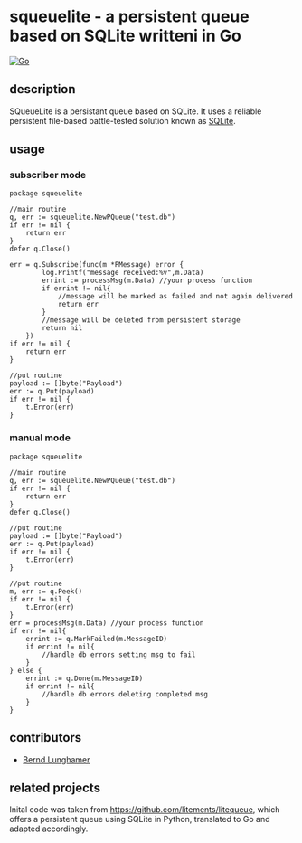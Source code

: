 # squeuelite - a persistent queue based on SQLite writteni in Go

[![Go](https://github.com/nfoerster/squeuelite/actions/workflows/go.yml/badge.svg)](https://github.com/nfoerster/squeuelite/actions/workflows/go.yml)

## description

SQueueLite is a persistant queue based on SQLite. It uses a reliable persistent file-based battle-tested solution known as [SQLite](https://www.sqlite.org/).

## usage

### subscriber mode

```golang
package squeuelite

//main routine
q, err := squeuelite.NewPQueue("test.db")
if err != nil {
    return err
}
defer q.Close()

err = q.Subscribe(func(m *PMessage) error {
        log.Printf("message received:%v",m.Data)
        errint := processMsg(m.Data) //your process function
        if errint != nil{
            //message will be marked as failed and not again delivered
            return err
        }
        //message will be deleted from persistent storage
		return nil
	})
if err != nil {
    return err
}

//put routine
payload := []byte("Payload")
err := q.Put(payload)
if err != nil {
    t.Error(err)
}
```

### manual mode

```golang
package squeuelite

//main routine
q, err := squeuelite.NewPQueue("test.db")
if err != nil {
    return err
}
defer q.Close()

//put routine
payload := []byte("Payload")
err := q.Put(payload)
if err != nil {
    t.Error(err)
}

//put routine
m, err := q.Peek()
if err != nil {
    t.Error(err)
}
err = processMsg(m.Data) //your process function
if err != nil{
    errint := q.MarkFailed(m.MessageID)
    if errint != nil{
        //handle db errors setting msg to fail
    }
} else {
    errint := q.Done(m.MessageID)
    if errint != nil{
        //handle db errors deleting completed msg
    }
}

```

## contributors

* [Bernd Lunghamer](https://github.com/blunghamer)

## related projects

Inital code was taken from https://github.com/litements/litequeue, which offers a persistent queue using SQLite in Python, translated to Go and adapted accordingly.

